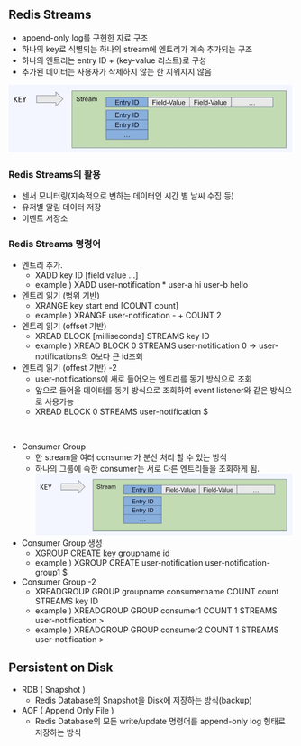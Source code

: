 ## Redis Streams
* append-only log를 구현한 자료 구조
* 하나의 key로 식별되는 하나의 stream에 엔트리가 계속 추가되는 구조
* 하나의 엔트리는 entry ID + (key-value 리스트)로 구성
* 추가된 데이터는 사용자가 삭제하지 않는 한 지워지지 않음

![img.png](redis-streams/images/img.png)

### Redis Streams의 활용
* 센서 모니터링(지속적으로 변하는 데이터인 시간 별 날씨 수집 등)
* 유저별 알림 데이터 저장
* 이벤트 저장소

### Redis Streams 명령어
* 엔트리 추가.
  * XADD key ID [field value ...]
  * example ) XADD user-notification * user-a hi user-b hello 
* 엔트리 읽기 (범위 기반)
  * XRANGE key start end [COUNT count]
  * example ) XRANGE user-notification - + COUNT 2
* 엔트리 읽기 (offset 기반)
  * XREAD BLOCK [milliseconds] STREAMS key ID
  * example ) XREAD BLOCK 0 STREAMS user-notification 0 -> user-notifications의 0보다 큰 id조회
* 엔트리 읽기 (offest 기반) -2
  * user-notifications에 새로 들어오는 엔트리를 동기 방식으로 조회
  * 앞으로 들어올 데이터를 동기 방식으로 조회하여 event listener와 같은 방식으로 사용가능
  * XREAD BLOCK 0 STREAMS user-notification $  
  
<br />  
    
* Consumer Group
  * 한 stream을 여러 consumer가 분산 처리 할 수 있는 방식
  * 하나의 그룹에 속한 consumer는 서로 다른 엔트리들을 조회하게 됨.
![img1.png](redis-streams/images/img1.png)
* Consumer Group 생성
  * XGROUP CREATE key groupname id
  * example ) XGROUP CREATE user-notification user-notification-group1 $
* Consumer Group -2
  * XREADGROUP GROUP groupname consumername COUNT count STREAMS key ID
  * example ) XREADGROUP GROUP consumer1 COUNT 1 STREAMS user-notification >
  * example ) XREADGROUP GROUP consumer2 COUNT 1 STREAMS user-notification >

## Persistent on Disk 
* RDB ( Snapshot )
  * Redis Database의 Snapshot을 Disk에 저장하는 방식(backup)
* AOF ( Append Only File )
  * Redis Database의 모든 write/update 명령어를 append-only log 형태로 저장하는 방식